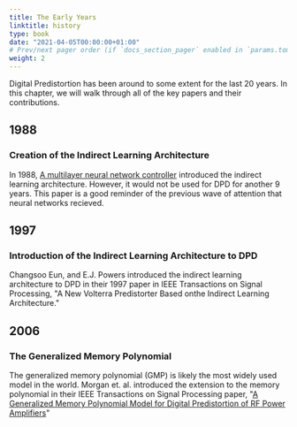 ```yaml
---
title: The Early Years
linktitle: history
type: book
date: "2021-04-05T00:00:00+01:00"
# Prev/next pager order (if `docs_section_pager` enabled in `params.toml`)
weight: 2
---
```


Digital Predistortion has been around to some extent for the last 20 years. In this chapter, we will walk through all of the key papers and their contributions. 

## 1988 
### Creation of the Indirect Learning Architecture
In 1988, [A multilayer neural network controller](https://ieeexplore.ieee.org/document/1868) introduced the indirect learning architecture. However, it would not be used for DPD for another 9 years. 
This paper is a good reminder of the previous wave of attention that neural networks recieved. 

## 1997
### Introduction of the Indirect Learning Architecture to DPD
Changsoo Eun, and E.J. Powers introduced the indirect learning architecture to DPD in their 1997 paper in IEEE Transactions on Signal Processing, "A  New  Volterra  Predistorter  Based  onthe  Indirect  Learning  Architecture."

## 2006
### The Generalized Memory Polynomial
The generalized memory polynomial (GMP) is likely the most widely used model in the world. 
Morgan et. al. introduced the extension to the memory polynomial in their IEEE Transactions on Signal Processing paper, "[A Generalized Memory Polynomial Model for Digital Predistortion of RF Power Amplifiers](https://ieeexplore.ieee.org/stamp/stamp.jsp?tp=&arnumber=1703853)"